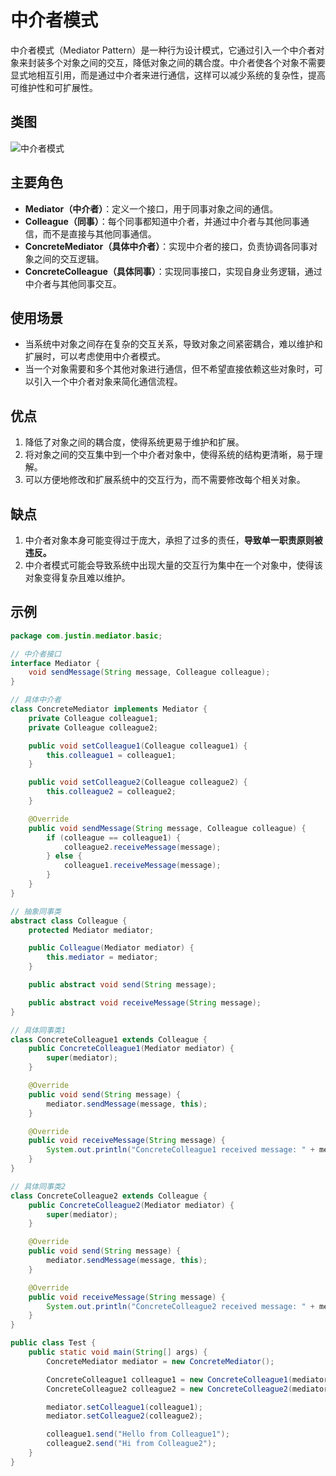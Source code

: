 # 中介者模式

中介者模式（Mediator Pattern）是一种行为设计模式，它通过引入一个中介者对象来封装多个对象之间的交互，降低对象之间的耦合度。中介者使各个对象不需要显式地相互引用，而是通过中介者来进行通信，这样可以减少系统的复杂性，提高可维护性和可扩展性。

## 类图

![中介者模式](/assets/image/method/dp/中介者模式.png)

## 主要角色

- **Mediator（中介者）**：定义一个接口，用于同事对象之间的通信。
- **Colleague（同事）**：每个同事都知道中介者，并通过中介者与其他同事通信，而不是直接与其他同事通信。
- **ConcreteMediator（具体中介者）**：实现中介者的接口，负责协调各同事对象之间的交互逻辑。
- **ConcreteColleague（具体同事）**：实现同事接口，实现自身业务逻辑，通过中介者与其他同事交互。

## 使用场景

- 当系统中对象之间存在复杂的交互关系，导致对象之间紧密耦合，难以维护和扩展时，可以考虑使用中介者模式。
- 当一个对象需要和多个其他对象进行通信，但不希望直接依赖这些对象时，可以引入一个中介者对象来简化通信流程。

## 优点

1. 降低了对象之间的耦合度，使得系统更易于维护和扩展。
2. 将对象之间的交互集中到一个中介者对象中，使得系统的结构更清晰，易于理解。
3. 可以方便地修改和扩展系统中的交互行为，而不需要修改每个相关对象。

## 缺点

1. 中介者对象本身可能变得过于庞大，承担了过多的责任，**导致单一职责原则被违反。**
2. 中介者模式可能会导致系统中出现大量的交互行为集中在一个对象中，使得该对象变得复杂且难以维护。

## 示例

```java
package com.justin.mediator.basic;

// 中介者接口
interface Mediator {
    void sendMessage(String message, Colleague colleague);
}

// 具体中介者
class ConcreteMediator implements Mediator {
    private Colleague colleague1;
    private Colleague colleague2;

    public void setColleague1(Colleague colleague1) {
        this.colleague1 = colleague1;
    }

    public void setColleague2(Colleague colleague2) {
        this.colleague2 = colleague2;
    }

    @Override
    public void sendMessage(String message, Colleague colleague) {
        if (colleague == colleague1) {
            colleague2.receiveMessage(message);
        } else {
            colleague1.receiveMessage(message);
        }
    }
}

// 抽象同事类
abstract class Colleague {
    protected Mediator mediator;

    public Colleague(Mediator mediator) {
        this.mediator = mediator;
    }

    public abstract void send(String message);

    public abstract void receiveMessage(String message);
}

// 具体同事类1
class ConcreteColleague1 extends Colleague {
    public ConcreteColleague1(Mediator mediator) {
        super(mediator);
    }

    @Override
    public void send(String message) {
        mediator.sendMessage(message, this);
    }

    @Override
    public void receiveMessage(String message) {
        System.out.println("ConcreteColleague1 received message: " + message);
    }
}

// 具体同事类2
class ConcreteColleague2 extends Colleague {
    public ConcreteColleague2(Mediator mediator) {
        super(mediator);
    }

    @Override
    public void send(String message) {
        mediator.sendMessage(message, this);
    }

    @Override
    public void receiveMessage(String message) {
        System.out.println("ConcreteColleague2 received message: " + message);
    }
}

public class Test {
    public static void main(String[] args) {
        ConcreteMediator mediator = new ConcreteMediator();

        ConcreteColleague1 colleague1 = new ConcreteColleague1(mediator);
        ConcreteColleague2 colleague2 = new ConcreteColleague2(mediator);

        mediator.setColleague1(colleague1);
        mediator.setColleague2(colleague2);

        colleague1.send("Hello from Colleague1");
        colleague2.send("Hi from Colleague2");
    }
}

```

